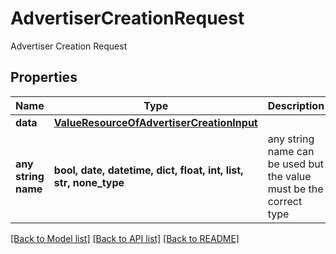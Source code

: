 # AdvertiserCreationRequest

Advertiser Creation Request

## Properties
Name | Type | Description | Notes
------------ | ------------- | ------------- | -------------
**data** | [**ValueResourceOfAdvertiserCreationInput**](ValueResourceOfAdvertiserCreationInput.md) |  | [optional] 
**any string name** | **bool, date, datetime, dict, float, int, list, str, none_type** | any string name can be used but the value must be the correct type | [optional]

[[Back to Model list]](../README.md#documentation-for-models) [[Back to API list]](../README.md#documentation-for-api-endpoints) [[Back to README]](../README.md)


